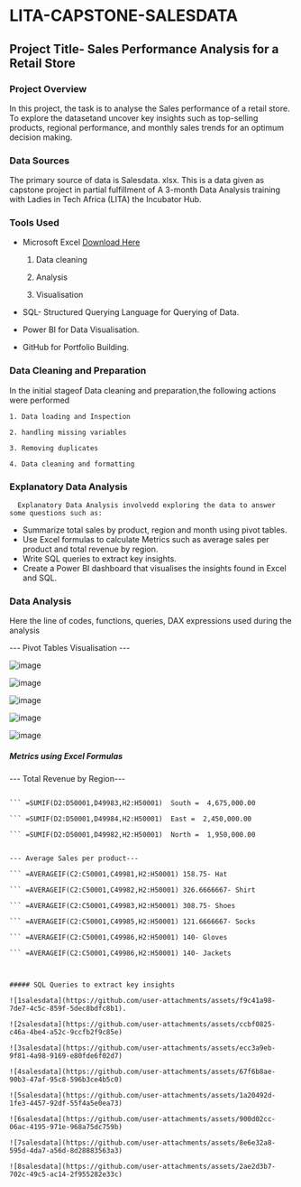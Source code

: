 # LITA-CAPSTONE-SALESDATA
## Project Title- Sales Performance Analysis for a Retail Store
### Project Overview
  In this project, the task is to analyse the Sales performance of a retail store. To explore the datasetand uncover key insights such as top-selling products, regional performance, and monthly sales trends for an optimum decision making.

### Data Sources
  The primary source of data is Salesdata. xlsx. This is a data given as capstone project in partial fulfillment of A 3-month Data Analysis training with Ladies in Tech Africa (LITA) the Incubator Hub.

### Tools Used
- Microsoft Excel [Download Here](https://www.microsoft.com)
  
    1. Data cleaning
  
    2. Analysis
  
    3. Visualisation
       
- SQL- Structured Querying Language for Querying of Data.
- Power BI for Data Visualisation.
- GitHub for Portfolio Building.

### Data Cleaning and Preparation
  In the initial stageof Data cleaning and preparation,the following actions were performed
  
    1. Data loading and Inspection
    
    2. handling missing variables
    
    3. Removing duplicates
    
    4. Data cleaning and formatting

### Explanatory Data Analysis
      Explanatory Data Analysis involvedd exploring the data to answer some questions such as:

- Summarize total sales by product, region and month using pivot tables.
- Use Excel formulas to calculate Metrics such as average sales per product and total revenue by region.
- Write SQL queries to extract key insights.
- Create a Power BI dashboard that visualises the insights found in Excel and SQL.

 ### Data Analysis
  Here the line of codes, functions, queries, DAX expressions used during the analysis  

--- Pivot Tables Visualisation ---


  ![image](https://github.com/user-attachments/assets/8fb64504-0fda-481a-95a9-5465710dc1cd)

![image](https://github.com/user-attachments/assets/9e930c7d-d7af-42c1-ad7b-f1e95e4e9bb5)

![image](https://github.com/user-attachments/assets/15a490a3-0198-43c6-ab7b-e201bb65dea8)

![image](https://github.com/user-attachments/assets/2a36f236-a0db-42a9-8da2-36820d12fc4b)

![image](https://github.com/user-attachments/assets/e35249ba-77f8-4d84-9270-97409a605f84)

##### Metrics using Excel Formulas

--- Total Revenue by Region---


``` =SUMIF(D2:D50001,D49981,H2:H50001)  West =  1,512,500.00

``` =SUMIF(D2:D50001,D49983,H2:H50001)  South =  4,675,000.00

``` =SUMIF(D2:D50001,D49984,H2:H50001)  East =  2,450,000.00

``` =SUMIF(D2:D50001,D49982,H2:H50001)  North =  1,950,000.00


--- Average Sales per product---

``` =AVERAGEIF(C2:C50001,C49981,H2:H50001) 158.75- Hat

``` =AVERAGEIF(C2:C50001,C49982,H2:H50001) 326.6666667- Shirt

``` =AVERAGEIF(C2:C50001,C49983,H2:H50001) 308.75- Shoes

``` =AVERAGEIF(C2:C50001,C49985,H2:H50001) 121.6666667- Socks

``` =AVERAGEIF(C2:C50001,C49986,H2:H50001) 140- Gloves

``` =AVERAGEIF(C2:C50001,C49986,H2:H50001) 140- Jackets



##### SQL Queries to extract key insights
      
![1salesdata](https://github.com/user-attachments/assets/f9c41a98-7de7-4c5c-859f-5dec8bdfc8b1).

![2salesdata](https://github.com/user-attachments/assets/ccbf0825-c46a-4be4-a52c-9ccfb2f9c85e)

![3salesdata](https://github.com/user-attachments/assets/ecc3a9eb-9f81-4a98-9169-e80fde6f02d7)

![4salesdata](https://github.com/user-attachments/assets/67f6b8ae-90b3-47af-95c8-596b3ce4b5c0)

![5salesdata](https://github.com/user-attachments/assets/1a20492d-1fe3-4457-92df-55f4a5e0ea73)

![6salesdata](https://github.com/user-attachments/assets/900d02cc-06ac-4195-971e-968a75dc759b)

![7salesdata](https://github.com/user-attachments/assets/8e6e32a8-595d-4da7-a56d-8d28883563a3)

![8salesdata](https://github.com/user-attachments/assets/2ae2d3b7-702c-49c5-ac14-2f955282e33c)
